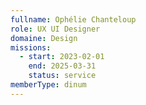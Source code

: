 ```yaml
---
fullname: Ophélie Chanteloup
role: UX UI Designer
domaine: Design
missions:
  - start: 2023-02-01
    end: 2025-03-31
    status: service
memberType: dinum
---
```

